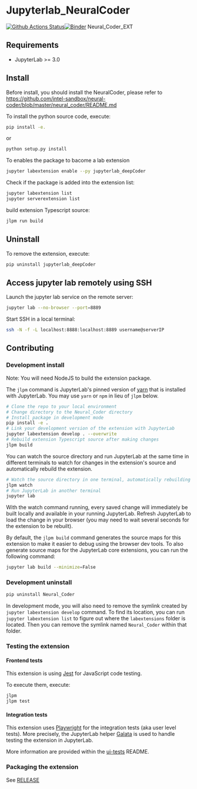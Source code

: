 # Jupyterlab_NeuralCoder

[![Github Actions Status](https://github.com/Ymirsss/jupyterlab_NC/workflows/Build/badge.svg)](https://github.com/Ymirsss/jupyterlab_NC/actions/workflows/build.yml)[![Binder](https://mybinder.org/badge_logo.svg)](https://mybinder.org/v2/gh/Ymirsss/jupyterlab_NC/main?urlpath=lab)
Neural_Coder_EXT

## Requirements

- JupyterLab >= 3.0

## Install
Before install, you should install the NeuralCoder, please refer to https://github.com/intel-sandbox/neural-coder/blob/master/neural_coder/README.md

To install the python source code, execute:

```bash
pip install -e.
```
or
```bash
python setup.py install
```
To enables the package to bacome a lab extension
```bash
jupyter labextension enable --py jupyterlab_deepCoder
```
Check if the package is added into the extension list:
```bash
jupyter labextension list
jupyter serverextension list
```
build extension Typescript source:
```bash
jlpm run build
```

## Uninstall

To remove the extension, execute:

```bash
pip uninstall jupyterlab_deepCoder
```
## Access jupyter lab remotely using SSH

Launch the jupyter lab service on the remote server:
```bash
jupyter lab --no-browser --port=8889
```
Start SSH in a local terminal:
```bash
ssh -N -f -L localhost:8888:localhost:8889 username@serverIP
```
## Contributing

### Development install

Note: You will need NodeJS to build the extension package.

The `jlpm` command is JupyterLab's pinned version of
[yarn](https://yarnpkg.com/) that is installed with JupyterLab. You may use
`yarn` or `npm` in lieu of `jlpm` below.

```bash
# Clone the repo to your local environment
# Change directory to the Neural_Coder directory
# Install package in development mode
pip install -e .
# Link your development version of the extension with JupyterLab
jupyter labextension develop . --overwrite
# Rebuild extension Typescript source after making changes
jlpm build
```

You can watch the source directory and run JupyterLab at the same time in different terminals to watch for changes in the extension's source and automatically rebuild the extension.

```bash
# Watch the source directory in one terminal, automatically rebuilding when needed
jlpm watch
# Run JupyterLab in another terminal
jupyter lab
```

With the watch command running, every saved change will immediately be built locally and available in your running JupyterLab. Refresh JupyterLab to load the change in your browser (you may need to wait several seconds for the extension to be rebuilt).

By default, the `jlpm build` command generates the source maps for this extension to make it easier to debug using the browser dev tools. To also generate source maps for the JupyterLab core extensions, you can run the following command:

```bash
jupyter lab build --minimize=False
```

### Development uninstall

```bash
pip uninstall Neural_Coder
```

In development mode, you will also need to remove the symlink created by `jupyter labextension develop`
command. To find its location, you can run `jupyter labextension list` to figure out where the `labextensions`
folder is located. Then you can remove the symlink named `Neural_Coder` within that folder.

### Testing the extension

#### Frontend tests

This extension is using [Jest](https://jestjs.io/) for JavaScript code testing.

To execute them, execute:

```sh
jlpm
jlpm test
```

#### Integration tests

This extension uses [Playwright](https://playwright.dev/docs/intro/) for the integration tests (aka user level tests).
More precisely, the JupyterLab helper [Galata](https://github.com/jupyterlab/jupyterlab/tree/master/galata) is used to handle testing the extension in JupyterLab.

More information are provided within the [ui-tests](./ui-tests/README.md) README.

### Packaging the extension

See [RELEASE](RELEASE.md)
